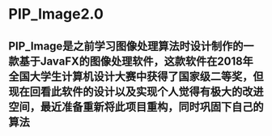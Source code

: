 # PIP_Image2.0
## PIP_Image是之前学习图像处理算法时设计制作的一款基于JavaFX的图像处理软件，这款软件在2018年全国大学生计算机设计大赛中获得了国家级二等奖，但现在回看此软件的设计以及实现个人觉得有极大的改进空间，最近准备重新将此项目重构，同时巩固下自己的算法
